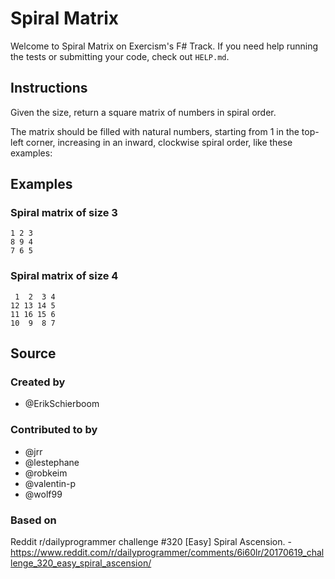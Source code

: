 # Spiral Matrix

Welcome to Spiral Matrix on Exercism's F# Track.
If you need help running the tests or submitting your code, check out `HELP.md`.

## Instructions

Given the size, return a square matrix of numbers in spiral order.

The matrix should be filled with natural numbers, starting from 1
in the top-left corner, increasing in an inward, clockwise spiral order,
like these examples:

## Examples

### Spiral matrix of size 3

```text
1 2 3
8 9 4
7 6 5
```

### Spiral matrix of size 4

```text
 1  2  3 4
12 13 14 5
11 16 15 6
10  9  8 7
```

## Source

### Created by

- @ErikSchierboom

### Contributed to by

- @jrr
- @lestephane
- @robkeim
- @valentin-p
- @wolf99

### Based on

Reddit r/dailyprogrammer challenge #320 [Easy] Spiral Ascension. - https://www.reddit.com/r/dailyprogrammer/comments/6i60lr/20170619_challenge_320_easy_spiral_ascension/